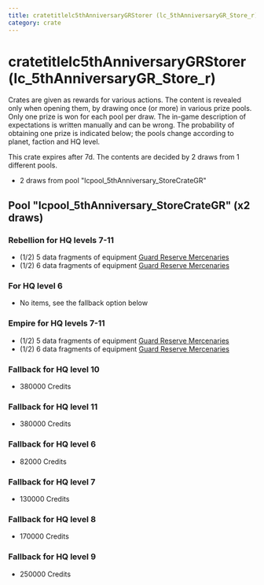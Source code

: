 ```yaml
---
title: cratetitlelc5thAnniversaryGRStorer (lc_5thAnniversaryGR_Store_r)
category: crate
---
```


# cratetitlelc5thAnniversaryGRStorer (lc_5thAnniversaryGR_Store_r)

Crates are given as rewards for various actions. The content is revealed only when opening them, by drawing once (or more) in various prize pools. Only one prize is won for each pool per draw. The in-game description of expectations is written manually and can be wrong. The probability of obtaining one prize is indicated below; the pools change according to planet, faction and HQ level.

This crate expires after 7d. The contents are decided by 2 draws from 1 different pools.
  * 2 draws from pool "lcpool_5thAnniversary_StoreCrateGR"

## Pool "lcpool_5thAnniversary_StoreCrateGR" (x2 draws)

### Rebellion for HQ levels 7-11

  * (1/2) 5 data fragments of equipment [Guard Reserve Mercenaries](eqpRebelCantinaSummonMerc)
  * (1/2) 6 data fragments of equipment [Guard Reserve Mercenaries](eqpRebelCantinaSummonMerc)

### For HQ level 6

  * No items, see the fallback option below

### Empire for HQ levels 7-11

  * (1/2) 5 data fragments of equipment [Guard Reserve Mercenaries](eqpEmpireCantinaSummonMerc)
  * (1/2) 6 data fragments of equipment [Guard Reserve Mercenaries](eqpEmpireCantinaSummonMerc)

### Fallback for HQ level 10

  * 380000 Credits

### Fallback for HQ level 11

  * 380000 Credits

### Fallback for HQ level 6

  * 82000 Credits

### Fallback for HQ level 7

  * 130000 Credits

### Fallback for HQ level 8

  * 170000 Credits

### Fallback for HQ level 9

  * 250000 Credits